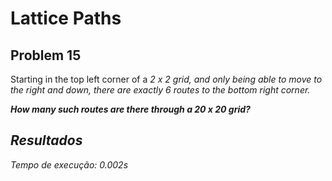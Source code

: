 <h1>Lattice Paths</h1>
<h2>Problem 15</h2>

<p>Starting in the top left corner of a <i>2 x 2<i> grid, and only being able to move to the right and down, there are exactly 6 routes to the bottom right corner.</p>
<p><strong>How many such routes are there through a 20 x 20 grid?</strong></p>

<h2>Resultados</h2>
<p>Tempo de execução: 0.002s</p>

